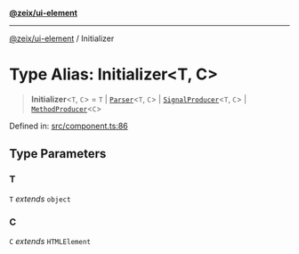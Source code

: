 [**@zeix/ui-element**](../README.md)

***

[@zeix/ui-element](../globals.md) / Initializer

# Type Alias: Initializer\<T, C\>

> **Initializer**\<`T`, `C`\> = `T` \| [`Parser`](Parser.md)\<`T`, `C`\> \| [`SignalProducer`](SignalProducer.md)\<`T`, `C`\> \| [`MethodProducer`](MethodProducer.md)\<`C`\>

Defined in: [src/component.ts:86](https://github.com/zeixcom/ui-element/blob/2605753812ae73569ed9fdbb08b86e62a74ff14d/src/component.ts#L86)

## Type Parameters

### T

`T` *extends* `object`

### C

`C` *extends* `HTMLElement`
